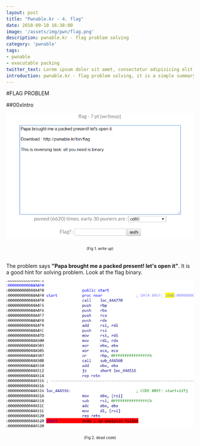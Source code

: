 ```yaml
---
layout: post
title: "Pwnable.kr - 4. flag"
date: 2018-09-10 16:38:00
image: '/assets/img/pwn/flag.png'
description: pwnable.kr - flag problem solving
category: 'pwnable'
tags:
- pwnable
- executable packing
twitter_text: Lorem ipsum dolor sit amet, consectetur adipisicing elit.
introduction: pwnable.kr - flag problem solving, it is a simple summary that i solve the flag problem to study pwnable 
---
```


#FLAG PROBLEM

##00xIntro

![problem](/assets/img/pwn/flag/writeup.PNG "dead code")
<center><font size="0.5em">(Fig 1. write up)</font></center><br>

The problem says __"Papa brought me a packed present! let's open it"__. It is a good hint for solving problem. Look at the flag binary.<br>

![problem](/assets/img/pwn/flag/broken.PNG "dead code")
<center><font size="0.5em">(Fig 2. dead code)</font></center><br>